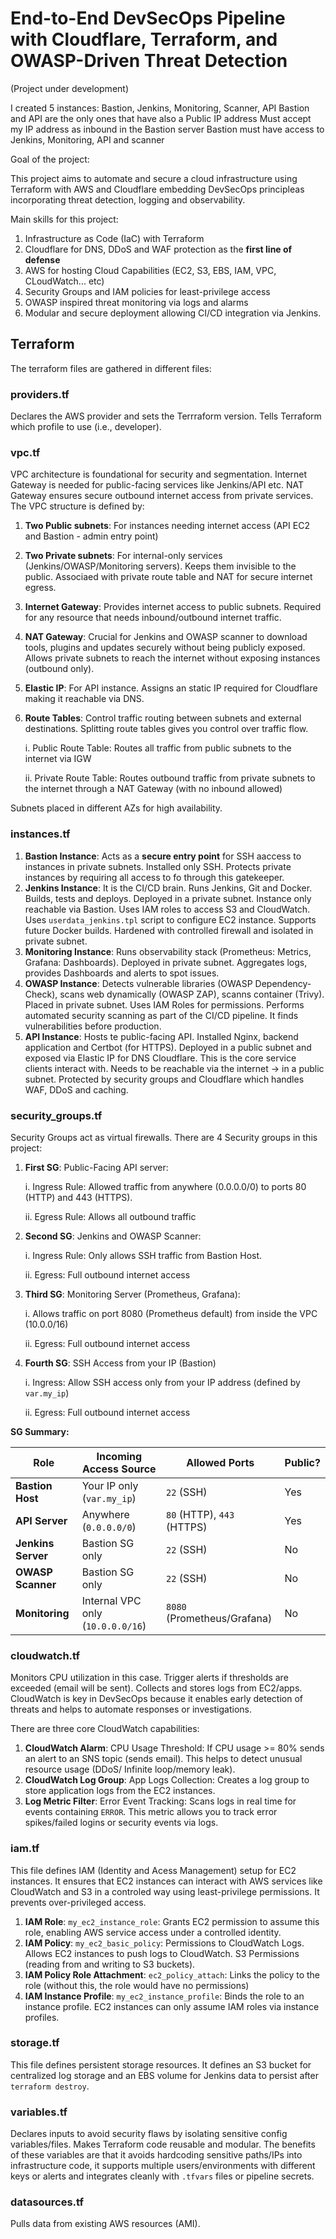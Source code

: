# End-to-End DevSecOps Pipeline with Cloudflare, Terraform, and OWASP-Driven Threat Detection

(Project under development)

I created 5 instances:
Bastion, Jenkins, Monitoring, Scanner, API
Bastion and API are the only ones that have also a Public IP address
Must accept my IP address as inbound in the Bastion server
Bastion must have access to Jenkins, Monitoring, API and scanner


Goal of the project:

This project aims to automate and secure a cloud infrastructure using Terraform with AWS and Cloudflare embedding DevSecOps principleas incorporating threat detection, logging and observability.

Main skills for this project:
1. Infrastructure as Code (IaC) with Terraform
2. Cloudflare for DNS, DDoS and WAF protection as the **first line of defense**
3. AWS for hosting Cloud Capabilities (EC2, S3, EBS, IAM, VPC, CLoudWatch... etc)
4. Security Groups and IAM policies for least-privilege access
5. OWASP inspired threat monitoring via logs and alarms
6. Modular and secure deployment allowing CI/CD integration via Jenkins.

## Terraform

The terraform files are gathered in different files:

### providers.tf

Declares the AWS provider and sets the Terrraform version. Tells Terraform which profile to use (i.e., developer).

### vpc.tf

VPC architecture is foundational for security and segmentation. Internet Gateway is needed for public-facing services like Jenkins/API etc. NAT Gateway ensures secure outbound internet access from private services. The VPC structure is defined by:

1. **Two Public subnets**: For instances needing internet access (API EC2 and Bastion - admin entry point)
2. **Two Private subnets**: For internal-only services (Jenkins/OWASP/Monitoring servers). Keeps them invisible to the public. Associaed with private route table and NAT for secure internet egress.
3. **Internet Gateway**: Provides internet access to public subnets. Required for any resource that needs inbound/outbound internet traffic.
4. **NAT Gateway**: Crucial for Jenkins and OWASP scanner to download tools, plugins and updates securely without being publicly exposed. Allows private subnets to reach the internet without exposing instances (outbound only).
5. **Elastic IP**: For API instance. Assigns an static IP required for Cloudflare making it reachable via DNS.
6. **Route Tables**: Control traffic routing between subnets and external destinations. Splitting route tables gives you control over traffic flow.

     i. Public Route Table: Routes all traffic from public subnets to the internet via IGW
   
     ii. Private Route Table: Routes outbound traffic from private subnets to the internet through a NAT Gateway (with no inbound allowed)

Subnets placed in different AZs for high availability.

### instances.tf

1. **Bastion Instance**: Acts as a **secure entry point** for SSH aaccess to instances in private subnets. Installed only SSH. Protects private instances by requiring all access to fo through this gatekeeper.
2. **Jenkins Instance**: It is the CI/CD brain. Runs Jenkins, Git and Docker. Builds, tests and deploys. Deployed in a private subnet. Instance only reachable via Bastion. Uses IAM roles to access S3 and CloudWatch. Uses `userdata_jenkins.tpl` script to configure EC2 instance. Supports future Docker builds. Hardened with controlled firewall and isolated in private subnet.
3. **Monitoring Instance**: Runs observability stack (Prometheus: Metrics, Grafana: Dashboards). Deployed in private subnet. Aggregates logs, provides Dashboards and alerts to spot issues. 
4. **OWASP Instance**: Detects vulnerable libraries (OWASP Dependency-Check), scans web dynamically (OWASP ZAP), scanns container (Trivy). Placed in private subnet. Uses IAM Roles for permissions. Performs automated security scanning as part of the CI/CD pipeline. It finds vulnerabilities before production.
5. **API Instance**: Hosts te public-facing API. Installed Nginx, backend application and Certbot (for HTTPS). Deployed in a public subnet and exposed via Elastic IP for DNS Cloudflare. This is the core service clients interact with. Needs to be reachable via the internet -> in a public subnet. Protected by security groups and Cloudflare which handles WAF, DDoS and caching.

### security_groups.tf

Security Groups act as virtual firewalls. There are 4 Security groups in this project:

1. **First SG**: Public-Facing API server:

   i. Ingress Rule: Allowed traffic from anywhere (0.0.0.0/0) to ports 80 (HTTP) and 443 (HTTPS).

   ii. Egress Rule:  Allows all outbound traffic

2. **Second SG**: Jenkins and OWASP Scanner:

   i. Ingress Rule: Only allows SSH traffic from Bastion Host.

   ii. Egress: Full outbound internet access

3. **Third SG**: Monitoring Server (Prometheus, Grafana):

   i. Allows traffic on port 8080 (Prometheus default) from inside the VPC (10.0.0/16)

   ii. Egress: Full outbound internet access

4. **Fourth SG**: SSH Access from your IP (Bastion)

   i. Ingress: Allow SSH access only from your IP address (defined by `var.my_ip`)

   ii. Egress: Full outbound internet access

**SG Summary:**

| **Role**           | **Incoming Access Source**             | **Allowed Ports**             | **Public?** |
|--------------------|----------------------------------------|-------------------------------|-------------|
| **Bastion Host**   | Your IP only (`var.my_ip`)             | `22` (SSH)                    | Yes      |
| **API Server**     | Anywhere (`0.0.0.0/0`)                  | `80` (HTTP), `443` (HTTPS)    | Yes      |
| **Jenkins Server** | Bastion SG only                        | `22` (SSH)                    | No       |
| **OWASP Scanner**  | Bastion SG only                        | `22` (SSH)                    | No       |
| **Monitoring**     | Internal VPC only (`10.0.0.0/16`)      | `8080` (Prometheus/Grafana)   | No       |


### cloudwatch.tf

Monitors CPU utilization in this case. Trigger alerts if thresholds are exceeded (email will be sent). Collects and stores logs from EC2/apps. CloudWatch is key in DevSecOps because it enables early detection of threats and helps to automate responses or investigations.

There are three core CloudWatch capabilities:

1. **CloudWatch Alarm**: CPU Usage Threshold: If CPU usage >= 80% sends an alert to an SNS topic (sends email). This helps to detect unusual resource usage (DDoS/ Infinite loop/memory leak).
2. **CloudWatch Log Group**: App Logs Collection: Creates a log group to store application logs from the EC2 instances.
3. **Log Metric Filter**: Error Event Tracking: Scans logs in real time for events containing `ERROR`. This metric allows you to track error spikes/failed logins or security events via logs.

### iam.tf

This file defines IAM (Identity and Acess Management) setup for EC2 instances. It ensures that EC2 instances can interact with AWS services like CloudWatch and S3 in a controled way using least-privilege permissions. It prevents over-privileged access.

1. **IAM Role**: `my_ec2_instance_role`: Grants EC2 permission to assume this role, enabling AWS service access under a controlled identity.
2. **IAM Policy**: `my_ec2_basic_policy`: Permissions to CloudWatch Logs. Allows EC2 instances to push logs to CloudWatch. S3 Permissions (reading from and writing to S3 buckets).
3. **IAM Policy Role Attachment**: `ec2_policy_attach`: Links the policy to the role (without this, the role would have no permissions)
4. **IAM Instance Profile**: `my_ec2_instance_profile`: Binds the role to an instance profile. EC2 instances can only assume IAM roles via instance profiles.

### storage.tf

This file defines persistent storage resources. It defines an S3 bucket for centralized log storage and an EBS volume for Jenkins data to persist after `terraform destroy`.

### variables.tf

Declares inputs to avoid security flaws by isolating sensitive config variables/files. Makes Terraform code reusable and modular. The benefits of these variables are that it avoids hardcoding sensitive paths/IPs into infrastructure code, it supports multiple users/environments with different keys or alerts and integrates cleanly with `.tfvars` files or pipeline secrets.

### datasources.tf

Pulls data from existing AWS resources (AMI).
